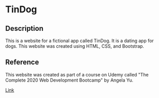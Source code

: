 # TinDog

## Description
This is a website for a fictional app called TinDog. It is a dating app for dogs. This website was created using HTML, CSS, and Bootstrap.

## Reference
This website was created as part of a course on Udemy called "The Complete 2020 Web Development Bootcamp" by Angela Yu.
<!-- Link -->
[Link](https://www.udemy.com/course/the-complete-web-development-bootcamp/)


